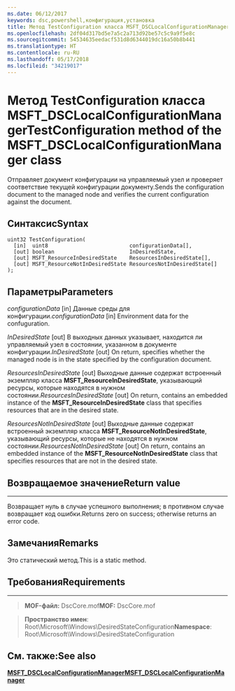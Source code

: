 ```yaml
---
ms.date: 06/12/2017
keywords: dsc,powershell,конфигурация,установка
title: Метод TestConfiguration класса MSFT_DSCLocalConfigurationManager
ms.openlocfilehash: 2df04d317bd5e7a5c2a713d92be57c5c9a9f5e8c
ms.sourcegitcommit: 54534635eedacf531d8d6344019dc16a50b8b441
ms.translationtype: HT
ms.contentlocale: ru-RU
ms.lasthandoff: 05/17/2018
ms.locfileid: "34219017"
---
```

# <a name="testconfiguration-method-of-the-msftdsclocalconfigurationmanager-class"></a><span data-ttu-id="f3e9a-103">Метод TestConfiguration класса MSFT_DSCLocalConfigurationManager</span><span class="sxs-lookup"><span data-stu-id="f3e9a-103">TestConfiguration method of the MSFT_DSCLocalConfigurationManager class</span></span>

<span data-ttu-id="f3e9a-104">Отправляет документ конфигурации на управляемый узел и проверяет соответствие текущей конфигурации документу.</span><span class="sxs-lookup"><span data-stu-id="f3e9a-104">Sends the configuration document to the managed node and verifies the current configuration against the document.</span></span>

<a name="syntax"></a><span data-ttu-id="f3e9a-105">Синтаксис</span><span class="sxs-lookup"><span data-stu-id="f3e9a-105">Syntax</span></span>
------

```mof
uint32 TestConfiguration(
  [in]  uint8                          configurationData[],
  [out] boolean                        InDesiredState,
  [out] MSFT_ResourceInDesiredState    ResourcesInDesiredState[],
  [out] MSFT_ResourceNotInDesiredState ResourcesNotInDesiredState[]
);
```

<a name="parameters"></a><span data-ttu-id="f3e9a-106">Параметры</span><span class="sxs-lookup"><span data-stu-id="f3e9a-106">Parameters</span></span>
----------

<span data-ttu-id="f3e9a-107">*configurationData* \[in\] Данные среды для конфигурации.</span><span class="sxs-lookup"><span data-stu-id="f3e9a-107">*configurationData* \[in\] Environment data for the confuguration.</span></span>

<span data-ttu-id="f3e9a-108">*InDesiredState* \[out\] В выходных данных указывает, находится ли управляемый узел в состоянии, указанном в документе конфигурации.</span><span class="sxs-lookup"><span data-stu-id="f3e9a-108">*InDesiredState* \[out\] On return, specifies whether the managed node is in the state specified by the configuration document.</span></span>

<span data-ttu-id="f3e9a-109">*ResourcesInDesiredState* \[out\] Выходные данные содержат встроенный экземпляр класса **MSFT_ResourceInDesiredState**, указывающий ресурсы, которые находятся в нужном состоянии.</span><span class="sxs-lookup"><span data-stu-id="f3e9a-109">*ResourcesInDesiredState* \[out\] On return, contains an embedded instance of the **MSFT_ResourceInDesiredState** class that specifies resources that are in the desired state.</span></span>

<span data-ttu-id="f3e9a-110">*ResourcesNotInDesiredState* \[out\] Выходные данные содержат встроенный экземпляр класса **MSFT_ResourceNotInDesiredState**, указывающий ресурсы, которые не находятся в нужном состоянии.</span><span class="sxs-lookup"><span data-stu-id="f3e9a-110">*ResourcesNotInDesiredState* \[out\] On return, contains an embedded instance of the **MSFT_ResourceNotInDesiredState** class that specifies resources that are not in the desired state.</span></span>

## <a name="return-value"></a><span data-ttu-id="f3e9a-111">Возвращаемое значение</span><span class="sxs-lookup"><span data-stu-id="f3e9a-111">Return value</span></span>
------------

<span data-ttu-id="f3e9a-112">Возвращает нуль в случае успешного выполнения; в противном случае возвращает код ошибки.</span><span class="sxs-lookup"><span data-stu-id="f3e9a-112">Returns zero on success; otherwise returns an error code.</span></span>

## <a name="remarks"></a><span data-ttu-id="f3e9a-113">Замечания</span><span class="sxs-lookup"><span data-stu-id="f3e9a-113">Remarks</span></span>

<span data-ttu-id="f3e9a-114">Это статический метод.</span><span class="sxs-lookup"><span data-stu-id="f3e9a-114">This is a static method.</span></span>

## <a name="requirements"></a><span data-ttu-id="f3e9a-115">Требования</span><span class="sxs-lookup"><span data-stu-id="f3e9a-115">Requirements</span></span>
------------
><span data-ttu-id="f3e9a-116">**MOF-файл:** DscCore.mof</span><span class="sxs-lookup"><span data-stu-id="f3e9a-116">**MOF:** DscCore.mof</span></span>

><span data-ttu-id="f3e9a-117">**Пространство имен**: Root\Microsoft\Windows\DesiredStateConfiguration</span><span class="sxs-lookup"><span data-stu-id="f3e9a-117">**Namespace**: Root\Microsoft\Windows\DesiredStateConfiguration</span></span>


## <a name="see-also"></a><span data-ttu-id="f3e9a-118">См. также:</span><span class="sxs-lookup"><span data-stu-id="f3e9a-118">See also</span></span>


[<span data-ttu-id="f3e9a-119">**MSFT_DSCLocalConfigurationManager**</span><span class="sxs-lookup"><span data-stu-id="f3e9a-119">**MSFT_DSCLocalConfigurationManager**</span></span>](msft-dsclocalconfigurationmanager.md)